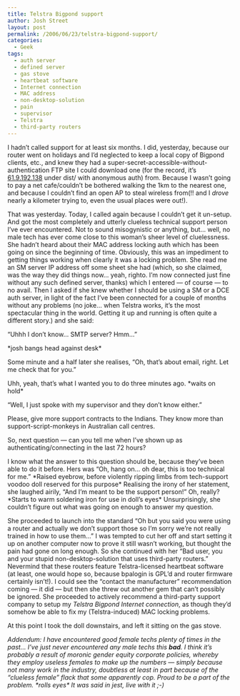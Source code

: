 ```yaml
---
title: Telstra Bigpond support
author: Josh Street
layout: post
permalink: /2006/06/23/telstra-bigpond-support/
categories:
  - Geek
tags:
  - auth server
  - defined server
  - gas stove
  - heartbeat software
  - Internet connection
  - MAC address
  - non-desktop-solution
  - pain
  - supervisor
  - Telstra
  - third-party routers
---
```

I hadn&#8217;t called support for at least six months. I did, yesterday, because our router went on holidays and I&#8217;d neglected to keep a local copy of Bigpond clients, etc., and knew they had a super-secret-accessible-without-authentication FTP site I could download one (for the record, it&#8217;s [61.9.192.138][1] under dist/ with anonymous auth) from. Because I wasn&#8217;t going to pay a net cafe/couldn&#8217;t be bothered walking the 1km to the nearest one, and because I couldn&#8217;t find an open AP to steal wireless from(!! and I *drove* nearly a kilometer trying to, even the usual places were out!).

That was yesterday. Today, I called again because I couldn&#8217;t get it un-setup. And got the most completely and utterly clueless technical support person I&#8217;ve ever encountered. Not to sound misogynistic or anything, but&#8230; well, no male tech has ever come close to this woman&#8217;s sheer level of cluelessness. She hadn&#8217;t heard about their MAC address locking auth which has been going on since the beginning of time. Obviously, this was an impediment to getting things working when clearly it was a locking problem. She read me an SM server IP address off some sheet she had (which, so she claimed, was the way they did things now&#8230; yeah, righto. I&#8217;m now connected just fine without any such defined server, thanks) which I entered &#8212; of course &#8212; to no avail. Then I asked if she knew whether I should be using a SM or a DCE auth server, in light of the fact I&#8217;ve been connected for a couple of months without any problems (no joke&#8230; when Telstra works, it&#8217;s the most spectacular thing in the world. Getting it up and running is often quite a different story.) and she said:

&#8220;Uhhh I don&#8217;t know&#8230; SMTP server? Hmm&#8230;&#8221;

\*josh bangs head against desk\*

Some minute and a half later she realises, &#8220;Oh, that&#8217;s about email, right. Let me check that for you.&#8221;

Uhh, yeah, that&#8217;s what I wanted you to do three minutes ago. \*waits on hold\*

&#8220;Well, I just spoke with my supervisor and they don&#8217;t know either.&#8221;

Please, give more support contracts to the Indians. They know more than support-script-monkeys in Australian call centres.

So, next question &#8212; can you tell me when I&#8217;ve shown up as authenticating/connecting in the last 72 hours?

I know what the answer to this question should be, because they&#8217;ve been able to do it before. Hers was &#8220;Oh, hang on&#8230; oh dear, this is too technical for me.&#8221; \*Raised eyebrow, before violently ripping limbs from tech-support voodoo doll reserved for this purpose\* Realising the irony of her statement, she laughed airily, &#8220;And I&#8217;m meant to be the support person!&#8221; Oh, really? \*Starts to warm soldering iron for use in doll&#8217;s eyes\* Unsurprisingly, she couldn&#8217;t figure out what was going on enough to answer my question.

She proceeded to launch into the standard &#8220;Oh but you said you were using a router and actually we don&#8217;t support those so I&#8217;m sorry we&#8217;re not really trained in how to use them&#8230;&#8221; I was tempted to cut her off and start setting it up on another computer now to prove it still wasn&#8217;t working, but thought the pain had gone on long enough. So she continued with her &#8220;Bad user, you and your stupid non-desktop-solution that uses third-party routers.&#8221; Nevermind that these routers feature Telstra-licensed heartbeat software (at least, one would hope so, because bpalogin is GPL&#8217;d and router firmware certainly isn&#8217;t!). I could see the &#8220;contact the manufacturer&#8221; recommendation coming &#8212; it did &#8212; but then she threw out another gem that can&#8217;t possibly be ignored. She proceeded to actively recommend a third-party support company to setup my *Telstra Bigpond Internet connection*, as though they&#8217;d somehow be able to fix my (Telstra-induced) MAC locking problems.

At this point I took the doll downstairs, and left it sitting on the gas stove.

*Addendum: I have encountered good female techs plenty of times in the past&#8230; I&#8217;ve just never encountered any male techs this **bad**. I think it&#8217;s probably a result of moronic gender equity corporate policies, whereby they employ useless females to make up the numbers &#8212; simply because not many work in the industry, doubtless at least in part because of the &#8220;clueless female&#8221; flack that some apparently cop. Proud to be a part of the problem. \*rolls eyes\* It was said in jest, live with it ;-)*

 [1]: ftp://61.9.192.138